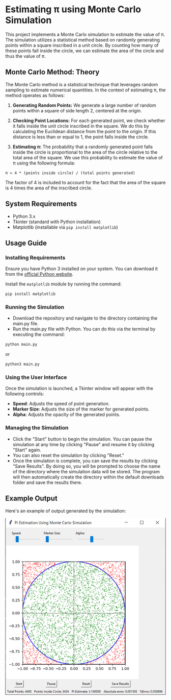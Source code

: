 # Estimating π using Monte Carlo Simulation

This project implements a Monte Carlo simulation to estimate the value of π. The simulation utilizes a statistical method based on randomly generating points within a square inscribed in a unit circle. By counting how many of these points fall inside the circle, we can estimate the area of the circle and thus the value of π.

## Monte Carlo Method: Theory

The Monte Carlo method is a statistical technique that leverages random sampling to estimate numerical quantities. In the context of estimating π, the method operates as follows:

1. **Generating Random Points:** We generate a large number of random points within a square of side length 2, centered at the origin.

2. **Checking Point Locations:** For each generated point, we check whether it falls inside the unit circle inscribed in the square. We do this by calculating the Euclidean distance from the point to the origin. If this distance is less than or equal to 1, the point falls inside the circle.

3. **Estimating π:** The probability that a randomly generated point falls inside the circle is proportional to the area of the circle relative to the total area of the square. We use this probability to estimate the value of π using the following formula:

```
π ≈ 4 * (points inside circle) / (total points generated)
```


The factor of 4 is included to account for the fact that the area of the square is 4 times the area of the inscribed circle.

## System Requirements

- Python 3.x
- Tkinter (standard with Python installation)
- Matplotlib (installable via `pip install matplotlib`)

## Usage Guide

### Installing Requirements

Ensure you have Python 3 installed on your system. You can download it from the [official Python website](https://www.python.org/downloads/).

Install the `matplotlib` module by running the command:

```bash
pip install matplotlib
```

### Running the Simulation

- Download the repository and navigate to the directory containing the main.py file.
- Run the main.py file with Python. You can do this via the terminal by executing the command:

```bash
python main.py
```
or
```bash
python3 main.py
```

### Using the User Interface

Once the simulation is launched, a Tkinter window will appear with the following controls:

- **Speed**: Adjusts the speed of point generation.
- **Marker Size**: Adjusts the size of the marker for generated points.
- **Alpha**: Adjusts the opacity of the generated points.

### Managing the Simulation

- Click the "Start" button to begin the simulation. You can pause the simulation at any time by clicking "Pause" and resume it by clicking "Start" again.
- You can also reset the simulation by clicking "Reset."
- Once the simulation is complete, you can save the results by clicking "Save Results". By doing so, you will be prompted to choose the name of the directory where the simulation data will be stored. The program will then automatically create the directory within the default downloads folder and save the results there.

## Example Output

Here's an example of output generated by the simulation:

![view](img/MonteCarlo.PNG)
